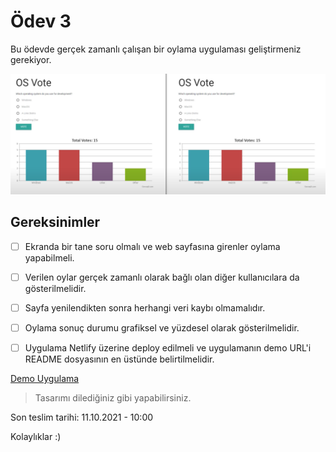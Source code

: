 # Ödev 3

Bu ödevde gerçek zamanlı çalışan bir oylama uygulaması geliştirmeniz gerekiyor.

![preview](./figures/preview.png)


## Gereksinimler

- [ ] Ekranda bir tane soru olmalı ve web sayfasına girenler oylama yapabilmeli.
- [ ] Verilen oylar gerçek zamanlı olarak bağlı olan diğer kullanıcılara da gösterilmelidir.
- [ ] Sayfa yenilendikten sonra herhangi veri kaybı olmamalıdır.
- [ ] Oylama sonuç durumu grafiksel ve yüzdesel olarak gösterilmelidir.
- [ ] Uygulama Netlify üzerine deploy edilmeli ve uygulamanın demo URL'i README dosyasının en üstünde belirtilmelidir.


[Demo Uygulama](https://www.youtube.com/watch?v=M0s6DLpcSn0)

> Tasarımı dilediğiniz gibi yapabilirsiniz.

Son teslim tarihi: 11.10.2021 - 10:00

Kolaylıklar :)